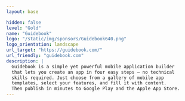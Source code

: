 ```yaml
---
layout: base

hidden: false
level: "Gold"
name: "Guidebook"
logo: "/static/img/sponsors/Guidebook640.png"
logo_orientation: landscape
url_target: "https://guidebook.com/"
url_friendly: "guidebook.com"
description: |
  Guidebook is a simple yet powerful mobile application builder
  that lets you create an app in four easy steps — no technical
  skills required. Just choose from a gallery of mobile app
  templates, select your features, and fill it with content.
  Then publish in minutes to Google Play and the Apple App Store.
---
```


